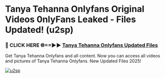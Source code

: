# Tanya Tehanna Onlyfans Original Videos 0nlyFans Leaked - Files Updated! (u2sp)

<h3>🔴 CLICK HERE 🌐==►► <a href="https://tinyurl.com/2jnfzry5" rel="nofollow">Tanya Tehanna Onlyfans Updated Files</a></h3>

Get Tanya Tehanna Onlyfans and all content. Now you can access all videos and pictures of Tanya Tehanna Onlyfans. New Updated Files 2025!

[![u2sp](https://i.imgur.com/GyGTBgg.gif)](https://tinyurl.com/2jnfzry5)
